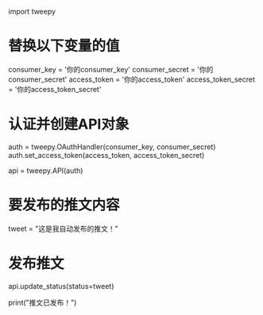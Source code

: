 import tweepy

# 替换以下变量的值
consumer_key = '你的consumer_key'
consumer_secret = '你的consumer_secret'
access_token = '你的access_token'
access_token_secret = '你的access_token_secret'

# 认证并创建API对象
auth = tweepy.OAuthHandler(consumer_key, consumer_secret)
auth.set_access_token(access_token, access_token_secret)

api = tweepy.API(auth)

# 要发布的推文内容
tweet = "这是我自动发布的推文！"

# 发布推文
api.update_status(status=tweet)

print("推文已发布！")
